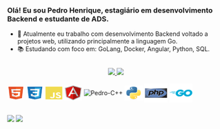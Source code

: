 ### Olá! Eu sou Pedro Henrique, estagiário em desenvolvimento Backend e estudante de ADS.


- 💼 Atualmente eu trabalho com desenvolvimento Backend voltado a projetos web, utilizando principalmente a linguagem Go.
- 📚 Estudando com foco em: GoLang, Docker, Angular, Python, SQL.

##

<div align="center">
  <a href="https://github.com/pedrojhenrique">
    <img height="150em" src="https://github-readme-stats.vercel.app/api?username=pedrojhenrique&count_private=true&include_all_commits=true&show_icons=true&theme=dark&hide_border=false&show_owner=true"/>
    <img height="150em" src="https://github-readme-stats.vercel.app/api/top-langs/?username=pedrojhenrique&theme=dark&hide_border=false&&layout=compact"/>
</a>
</div>

<div style="display: inline_block"><br>
<img align="center" alt="Pedro-HTML" height="30" width="40" src="https://raw.githubusercontent.com/devicons/devicon/master/icons/html5/html5-original.svg">
<img align="center" alt="Pedro-CSS" height="30" width="40" src="https://raw.githubusercontent.com/devicons/devicon/master/icons/css3/css3-original.svg">
<img align="center" alt="Pedro-Js" height="30" width="40" src="https://raw.githubusercontent.com/devicons/devicon/master/icons/javascript/javascript-plain.svg">
<img align="center" alt="Pedro-Angular" height="35" width="42" src="https://github.com/devicons/devicon/blob/master/icons/angularjs/angularjs-original.svg">
<img align="center" alt="Pedro-C++" height="35" width="45" src="https://cdn.jsdelivr.net/gh/devicons/devicon/icons/cplusplus/cplusplus-original.svg">
<img align="center" alt="Pedro-Python" height="35" width="42" src="https://raw.githubusercontent.com/devicons/devicon/master/icons/python/python-original.svg">
<img align="center" alt="Pedro-PHP" height="44" width="54" src="https://github.com/devicons/devicon/blob/master/icons/php/php-original.svg">
<img align="center" alt="Pedro-Go" height="44" width="54" src="https://github.com/devicons/devicon/blob/master/icons/go/go-original-wordmark.svg">
</div>
  
##

<div> 
  <a href="https://www.linkedin.com/in/pedro-henrique-023b4b216/" target="_blank"><img src="https://img.shields.io/badge/-LinkedIn-%230077B5?style=for-the-badge&logo=linkedin&logoColor=white" target="_blank"></a>
  <a href = "mailto:pedrojhenrique3@gmail.com"><img src="https://img.shields.io/badge/-Gmail-%23333?style=for-the-badge&logo=gmail&logoColor=white" target="_blank"></a>
</div>  
